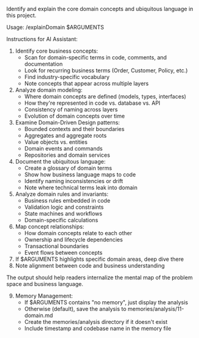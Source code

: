 Identify and explain the core domain concepts and ubiquitous language in this project.

Usage: /explainDomain $ARGUMENTS

Instructions for AI Assistant:
1. Identify core business concepts:
   - Scan for domain-specific terms in code, comments, and documentation
   - Look for recurring business terms (Order, Customer, Policy, etc.)
   - Find industry-specific vocabulary
   - Note concepts that appear across multiple layers
2. Analyze domain modeling:
   - Where domain concepts are defined (models, types, interfaces)
   - How they're represented in code vs. database vs. API
   - Consistency of naming across layers
   - Evolution of domain concepts over time
3. Examine Domain-Driven Design patterns:
   - Bounded contexts and their boundaries
   - Aggregates and aggregate roots
   - Value objects vs. entities
   - Domain events and commands
   - Repositories and domain services
4. Document the ubiquitous language:
   - Create a glossary of domain terms
   - Show how business language maps to code
   - Identify naming inconsistencies or drift
   - Note where technical terms leak into domain
5. Analyze domain rules and invariants:
   - Business rules embedded in code
   - Validation logic and constraints
   - State machines and workflows
   - Domain-specific calculations
6. Map concept relationships:
   - How domain concepts relate to each other
   - Ownership and lifecycle dependencies
   - Transactional boundaries
   - Event flows between concepts
7. If $ARGUMENTS highlights specific domain areas, deep dive there
8. Note alignment between code and business understanding

The output should help readers internalize the mental map of the problem space and business language.

9. Memory Management:
   - If $ARGUMENTS contains "no memory", just display the analysis
   - Otherwise (default), save the analysis to memories/analysis/11-domain.md
   - Create the memories/analysis directory if it doesn't exist
   - Include timestamp and codebase name in the memory file